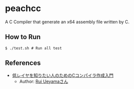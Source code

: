 # peachcc

A C Compiler that generate an x64 assembly file written by C.  

## How to Run

```shell
$ ./test.sh # Run all test
```


## References

- [低レイヤを知りたい人のためのCコンパイラ作成入門](https://www.sigbus.info/compilerbook)
  - Author: [Rui Ueyamaさん](https://twitter.com/rui314?ref_src=twsrc%5Egoogle%7Ctwcamp%5Eserp%7Ctwgr%5Eauthor)
